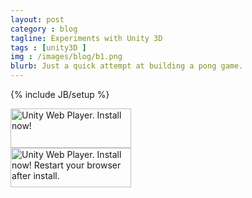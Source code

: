 ```yaml
---
layout: post
category : blog
tagline: Experiments with Unity 3D
tags : [unity3D ]
img : /images/blog/b1.png
blurb: Just a quick attempt at building a pong game.
---
```

{% include JB/setup %}
<div class="content">
		<div id="unityPlayer">
			<div class="missing">
				<a href="http://unity3d.com/webplayer/" title="Unity Web Player. Install now!">
					<img alt="Unity Web Player. Install now!" src="http://webplayer.unity3d.com/installation/getunity.png" width="193" height="63" />
				</a>
			</div>
			<div class="broken">
				<a href="http://unity3d.com/webplayer/" title="Unity Web Player. Install now! Restart your browser after install.">
					<img alt="Unity Web Player. Install now! Restart your browser after install." src="http://webplayer.unity3d.com/installation/getunityrestart.png" width="193" height="63" />
				</a>
			</div>
		</div>
	</div>
